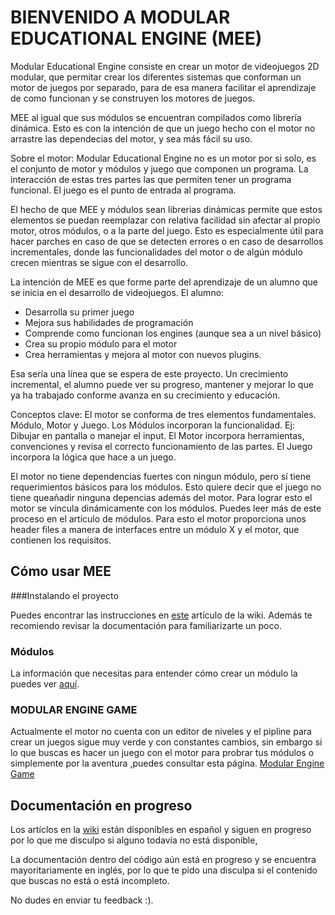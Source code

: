 # BIENVENIDO A MODULAR EDUCATIONAL ENGINE (MEE)

Modular Educational Engine consiste en crear un motor de videojuegos 2D modular, que permitar crear los diferentes
sistemas que conforman un motor de juegos por separado, para de esa manera facilitar el 
aprendizaje de como funcionan y se construyen los motores de juegos.

MEE al igual que sus módulos se encuentran compilados como librería dinámica. 
Esto es con la intención de que un juego hecho con el motor no arrastre las dependecias del motor, 
y sea más fácil su uso.

Sobre el motor:
Modular Educational Engine no es un motor por si solo, es el conjunto de motor y 
módulos y juego que componen un programa. La interacción de estas tres partes las que permiten
tener un programa funcional. El juego es el punto de entrada al programa.

El hecho de que MEE y módulos sean librerias dinámicas permite que estos elementos se puedan 
reemplazar con relativa facilidad sin afectar al propio motor, otros módulos, o a la parte del juego. 
Esto es especialmente útil para hacer parches en caso de que se detecten errores o en caso de desarrollos incrementales,
donde las funcionalidades del motor o de algún módulo crecen mientras se sigue con el desarrollo.

La intención de MEE es que forme parte del aprendizaje de un alumno que se inicia en el desarrollo 
de videojuegos.
El alumno:
- Desarrolla su primer juego
- Mejora sus habilidades de programación
- Comprende como funcionan los engines (aunque sea a un nivel básico)
- Crea su propio módulo para el motor
- Crea herramientas y mejora al motor con nuevos plugins.

Esa sería una línea que se espera de este proyecto. Un crecimiento incremental, el alumno puede
ver su progreso, mantener y mejorar lo que ya ha trabajado conforme avanza en su crecimiento y educación.

Conceptos clave:
El motor se conforma de tres elementos fundamentales. Módulo, Motor y Juego.
Los Módulos incorporan la funcionalidad. Ej: Dibujar en pantalla o manejar el input.
El Motor incorpora herramientas, convenciones y revisa el correcto funcionamiento de las partes.
El Juego incorpora la lógica que hace a un juego.

El motor no tiene dependencias fuertes con ningun módulo, pero sí tiene requerimientos básicos para los módulos.
Esto quiere decir que el juego no tiene queañadir ninguna depencias además del motor. 
Para lograr esto el motor se víncula dinámicamente con los módulos. Puedes leer más de este proceso en el artículo de módulos. 
Para esto el motor proporciona unos header files a manera de interfaces entre un módulo X y el motor, que contienen
los requisitos.

## Cómo usar MEE 

###Instalando el proyecto

Puedes encontrar las instrucciones en [este](https://github.com/raratchet/MEE/wiki/Instalar-el-proyecto) artículo de la wiki.
Además te recomiendo revisar la documentación para familiarizarte un poco.

### Módulos

La información que necesitas para entender cómo crear un módulo la puedes ver [aquí](https://github.com/raratchet/MEE/wiki/M%C3%B3dulos).

### MODULAR ENGINE GAME

Actualmente el motor no cuenta con un editor de niveles y el pipline para crear un juegos
sigue muy verde y con constantes cambios, sin embargo si lo que buscas es hacer un juego con el motor para probrar tus 
módulos o simplemente por la aventura ,puedes consultar esta página. [Modular Engine Game](https://github.com/raratchet/MEE/wiki/Modular-Engine-Game)

## Documentación en progreso

Los artíclos en la [wiki](https://github.com/raratchet/MEE/wiki) están disponibles en español y siguen en progreso por lo que me disculpo si alguno todavía no está disponible,

La documentación dentro del código aún está en progreso y se encuentra mayoritariamente en inglés, por lo que te pido una disculpa si el contenido que buscas
no está o está incompleto.

No dudes en enviar tu feedback :).

